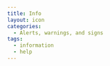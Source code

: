 ```yaml
---
title: Info
layout: icon
categories:
  - Alerts, warnings, and signs
tags:
  - information
  - help
---
```

